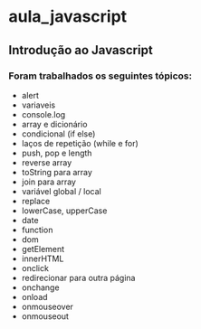 # aula_javascript

## Introdução ao Javascript

### **Foram trabalhados os seguintes tópicos:**

- alert
- variaveis 
- console.log
- array e dicionário
- condicional (if else)
- laços de repetição (while e for)
- push, pop e length
- reverse array
- toString para array
- join para array
- variável global / local
- replace
- lowerCase, upperCase
- date
- function
- dom
- getElement
- innerHTML
- onclick
- redirecionar para outra página
- onchange
- onload
- onmouseover
- onmouseout
